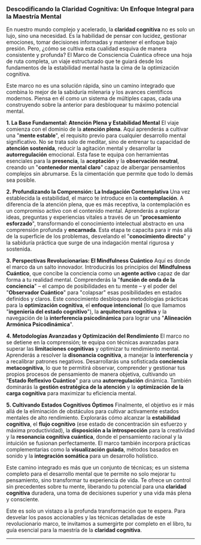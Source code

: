### Descodificando la Claridad Cognitiva: Un Enfoque Integral para la Maestría Mental
En nuestro mundo complejo y acelerado, la **claridad cognitiva** no es solo un lujo, sino una necesidad. Es la habilidad de pensar con lucidez, gestionar emociones, tomar decisiones informadas y mantener el enfoque bajo presión. Pero, ¿cómo se cultiva esta cualidad esquiva de manera consistente y profunda? El Marco de Consciencia Cuántica ofrece una hoja de ruta completa, un viaje estructurado que te guiará desde los fundamentos de la estabilidad mental hasta la cima de la optimización cognitiva.

Este marco no es una solución rápida, sino un camino integrado que combina lo mejor de la sabiduría milenaria y los avances científicos modernos. Piensa en él como un sistema de múltiples capas, cada una construyendo sobre la anterior para desbloquear tu máximo potencial mental.

**1. La Base Fundamental: Atención Plena y Estabilidad Mental**
El viaje comienza con el dominio de la **atención plena**. Aquí aprenderás a cultivar una "**mente estable**", el requisito previo para cualquier desarrollo mental significativo. No se trata solo de meditar, sino de entrenar tu capacidad de **atención sostenida**, reducir la agitación mental y desarrollar la **autorregulación** emocional. Esta fase te equipa con herramientas esenciales para la **presencia**, la **aceptación** y la **observación neutral**, creando un "**contenedor mental claro**" capaz de albergar pensamientos complejos sin abrumarse. Es la cimentación que permite que todo lo demás sea posible.

**2. Profundizando la Comprensión: La Indagación Contemplativa**
Una vez establecida la estabilidad, el marco te introduce en la **contemplación**. A diferencia de la atención plena, que es más receptiva, la contemplación es un compromiso activo con el contenido mental. Aprenderás a explorar ideas, preguntas y experiencias vitales a través de un "**procesamiento esforzado**", transformando el conocimiento intelectual abstracto en una comprensión profunda y **encarnada**. Esta etapa te capacita para ir más allá de la superficie de los problemas, desvelando el "**conocimiento directo**" y la sabiduría práctica que surge de una indagación mental rigurosa y sostenida.

**3. Perspectivas Revolucionarias: El Mindfulness Cuántico**
Aquí es donde el marco da un salto innovador. Introducirás los principios del **Mindfulness Cuántico**, que concibe la conciencia como un **agente activo** capaz de dar forma a tu realidad mental. Comprenderás la "**función de onda de la conciencia**" – el campo de posibilidades en tu mente – y el poder del "**Observador Cuántico**" para "colapsar" esas posibilidades en estados definidos y claros. Este conocimiento desbloquea metodologías prácticas para la **optimización cognitiva**, el **enfoque intencional** (lo que llamamos "**ingeniería del estado cognitivo**"), la **arquitectura cognitiva** y la navegación de la **interferencia psicodinámica** para lograr una "**Alineación Armónica Psicodinámica**".

**4. Metodologías Avanzadas y Optimización del Rendimiento**
El marco no se detiene en la comprensión; te equipa con técnicas avanzadas para superar las **limitaciones cognitivas** y optimizar tu rendimiento mental. Aprenderás a resolver la **disonancia cognitiva**, a manejar la **interferencia** y a recalibrar patrones negativos. Desarrollarás una sofisticada **conciencia metacognitiva**, lo que te permitirá observar, comprender y gestionar tus propios procesos de pensamiento de manera objetiva, cultivando un "**Estado Reflexivo Cuántico**" para una **autorregulación** dinámica. También dominarás la **gestión estratégica de la atención** y la **optimización de la carga cognitiva** para maximizar tu eficiencia mental.

**5. Cultivando Estados Cognitivos Óptimos**
Finalmente, el objetivo es ir más allá de la eliminación de obstáculos para cultivar activamente estados mentales de alto rendimiento. Explorarás cómo alcanzar la **estabilidad cognitiva**, el **flujo cognitivo** (ese estado de concentración sin esfuerzo y máxima productividad), la **disposición a la introspección** para la creatividad y la **resonancia cognitiva cuántica**, donde el pensamiento racional y la intuición se fusionan perfectamente. El marco también incorpora prácticas complementarias como la **visualización guiada**, métodos basados en sonido y la **integración somática** para un desarrollo holístico.

Este camino integrado es más que un conjunto de técnicas; es un sistema completo para el desarrollo mental que te permite no solo mejorar tu pensamiento, sino transformar tu experiencia de vida. Te ofrece un control sin precedentes sobre tu mente, liberando tu potencial para una **claridad cognitiva** duradera, una toma de decisiones superior y una vida más plena y consciente.

Este es solo un vistazo a la profunda transformación que te espera. Para desvelar los pasos accionables y las técnicas detalladas de este revolucionario marco, te invitamos a sumergirte por completo en el libro, tu guía esencial para la maestría de la **claridad cognitiva**.

---
